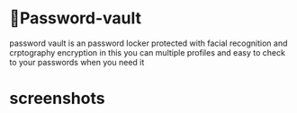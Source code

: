 # 🛅Password-vault
password vault is an password locker protected with facial recognition and crptography encryption in this you can multiple profiles and easy to check to your passwords when you need it 

# screenshots

<img src="">
<img src="">
<img src="">
